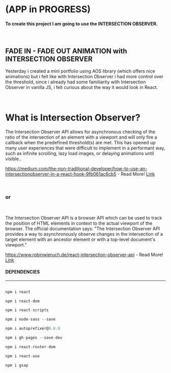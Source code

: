# (APP in PROGRESS)

#### To create this project I am going to use the INTERSECTION OBSERVER.

<br>

## FADE IN - FADE OUT ANIMATION with INTERSECTION OBSERVER

<p>
 Yesterday i created a mini portfolio
using AOS library (which offers nice animations) but i felt like with Intersection Observer i had more control over the threshold, since i already had some familiarity with Intersection Observer in vanilla JS, i felt
curious about the way it would look in React. 
</p>

<br>

<h1> What is Intersection
Observer?
</h1>

<p>
The Intersection Observer API allows for asynchronous checking of the ratio of the intersection of an element with a viewport and will only fire a callback when the predefined threshold(s) are met. This has opened up many user experiences that were difficult to implement in a performant way, such as infinite scrolling, lazy load images, or delaying animations until visible..
</p>

https://medium.com/the-non-traditional-developer/how-to-use-an-intersectionobserver-in-a-react-hook-9fb061ac6cb5 - Read More!
[Link](https://medium.com/the-non-traditional-developer/how-to-use-an-intersectionobserver-in-a-react-hook-9fb061ac6cb5)

<br>

### or

<br>

<p>
The Intersection Observer API is a browser API which can be used to track the position of HTML elements in context to the actual viewport of the browser. The official documentation says: "The Intersection Observer API provides a way to asynchronously observe changes in the intersection of a target element with an ancestor element or with a top-level document's viewport."
</p>

https://www.robinwieruch.de/react-intersection-observer-api - Read More!
[Link](https://www.robinwieruch.de/react-intersection-observer-api)

#### DEPENDENCIES

<hr>

```javascript

npm i react

npm i react-dom

npm i react-scripts

npm i node-sass --save

npm i autoprefixer@9.8.0

npm i gh-pages --save-dev

npm i react-router-dom

npm i react-use

npm i gsap
```
